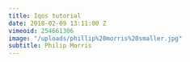 ```yaml
---
title: Iqos tutorial
date: 2018-02-09 13:11:00 Z
vimeoid: 254661306
image: "/uploads/phillip%20morris%20smaller.jpg"
subtitle: Philip Morris
---
```


